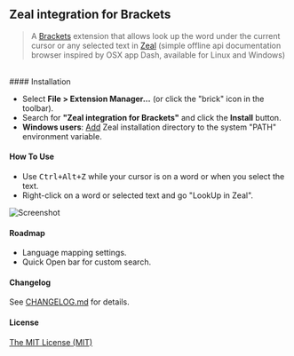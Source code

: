 ## Zeal integration for Brackets

> A [Brackets](https://github.com/adobe/brackets) extension that allows look up the word under the current cursor or any selected text in [Zeal](http://zealdocs.org/) (simple offline api documentation browser inspired by OSX app Dash, available for Linux and Windows)

<br />
#### Installation

* Select **File > Extension Manager...** (or click the "brick" icon in the toolbar).
* Search for **"Zeal integration for Brackets"** and click the **Install** button.
* **Windows users**: [Add](https://www.google.com/search?q=How+to+set+the+path+and+environment+variables+in+Windows) Zeal installation directory to the system "PATH" environment variable.


#### How To Use
- Use <kbd>Ctrl+Alt+Z</kbd> while your cursor is on a word or when you select the text.
- Right-click on a word or selected text and go "LookUp in Zeal".

![Screenshot](https://camo.githubusercontent.com/a7cbe62ba3a42033ce8ae63bec912bc65e439ddd/68747470733a2f2f70702e766b2e6d652f633631383532362f763631383532363637382f31383734392f5843755946634e375867672e6a7067)


#### Roadmap
- Language mapping settings.
- Quick Open bar for custom search.


#### Changelog
See [CHANGELOG.md](CHANGELOG.md) for details.


#### License
[The MIT License (MIT)](LICENSE)
